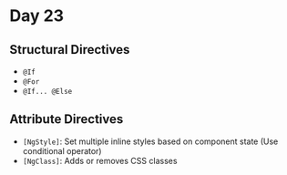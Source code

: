 # Day 23

## Structural Directives

- `@If`
- `@For`
- `@If... @Else`

## Attribute Directives

- `[NgStyle]`: Set multiple inline styles based on component state (Use conditional operator)
- `[NgClass]`: Adds or removes CSS classes
